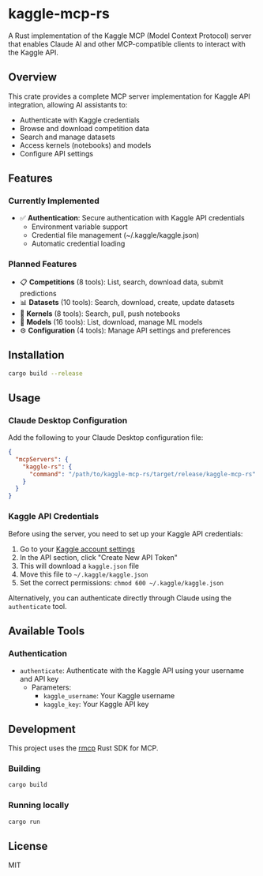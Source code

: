 # kaggle-mcp-rs

A Rust implementation of the Kaggle MCP (Model Context Protocol) server that enables Claude AI and other MCP-compatible clients to interact with the Kaggle API.

## Overview

This crate provides a complete MCP server implementation for Kaggle API integration, allowing AI assistants to:
- Authenticate with Kaggle credentials
- Browse and download competition data
- Search and manage datasets
- Access kernels (notebooks) and models
- Configure API settings

## Features

### Currently Implemented
- ✅ **Authentication**: Secure authentication with Kaggle API credentials
  - Environment variable support
  - Credential file management (~/.kaggle/kaggle.json)
  - Automatic credential loading

### Planned Features
- 📋 **Competitions** (8 tools): List, search, download data, submit predictions
- 📊 **Datasets** (10 tools): Search, download, create, update datasets
- 📓 **Kernels** (8 tools): Search, pull, push notebooks
- 🤖 **Models** (16 tools): List, download, manage ML models
- ⚙️ **Configuration** (4 tools): Manage API settings and preferences

## Installation

```bash
cargo build --release
```

## Usage

### Claude Desktop Configuration

Add the following to your Claude Desktop configuration file:

```json
{
  "mcpServers": {
    "kaggle-rs": {
      "command": "/path/to/kaggle-mcp-rs/target/release/kaggle-mcp-rs"
    }
  }
}
```

### Kaggle API Credentials

Before using the server, you need to set up your Kaggle API credentials:

1. Go to your [Kaggle account settings](https://www.kaggle.com/settings/account)
2. In the API section, click "Create New API Token"
3. This will download a `kaggle.json` file
4. Move this file to `~/.kaggle/kaggle.json`
5. Set the correct permissions: `chmod 600 ~/.kaggle/kaggle.json`

Alternatively, you can authenticate directly through Claude using the `authenticate` tool.

## Available Tools

### Authentication

- `authenticate`: Authenticate with the Kaggle API using your username and API key
  - Parameters:
    - `kaggle_username`: Your Kaggle username
    - `kaggle_key`: Your Kaggle API key

## Development

This project uses the [rmcp](https://github.com/modelcontextprotocol/rust-sdk) Rust SDK for MCP.

### Building

```bash
cargo build
```

### Running locally

```bash
cargo run
```

## License

MIT